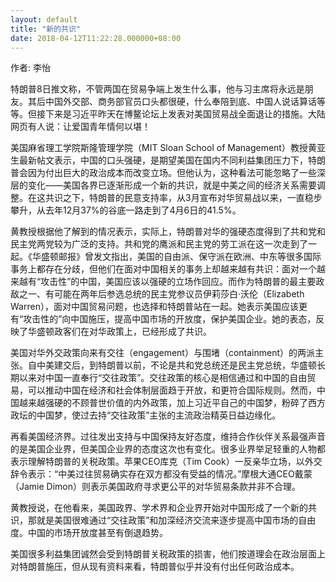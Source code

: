 ```yaml
---
layout: default
title: "新的共识"
date: 2018-04-12T11:22:28.000000+08:00
---
```


作者: 李怡

特朗普8日推文称，不管两国在贸易争端上发生什么事，他与习主席将永远是朋友。其后中国外交部、商务部官员口头都很硬，什么奉陪到底、中国人说话算话等等。但接下来是习近平昨天在博鳌论坛上发表对美国贸易战全面退让的措施。大陆网页有人说：让爱国青年情何以堪！

美国麻省理工学院斯隆管理学院（MIT Sloan School of Management）教授黄亚生最新帖文表示，中国的口头强硬，是期望美国在国内不同利益集团压力下，特朗普会因为付出巨大的政治成本而改变立场。但他认为，这种看法可能忽略了一些深层的变化——美国各界已逐渐形成一个新的共识，就是中美之间的经济关系需要调整。在这共识之下，特朗普的民意支持率，从3月宣布对华贸易战以来，一直稳步攀升，从去年12月37%的谷底一路走到了4月6日的41.5%。

黄教授根据他了解到的情况表示，实际上，特朗普对华的强硬态度得到了共和党和民主党两党较为广泛的支持。共和党的鹰派和民主党的劳工派在这一次走到了一起。《华盛顿邮报》曾发文指出，美国的自由派、保守派在欧洲、中东等很多国际事务上都存在分歧，但他们在面对中国相关的事务上却越来越有共识：面对一个越来越有“攻击性”的中国，美国应该以强硬的立场作回应。而作为特朗普的最主要政敌之一、有可能在两年后参选总统的民主党参议员伊莉莎白·沃伦（Elizabeth Warren），面对中国贸易问题，也选择和特朗普站在一起。她表示美国应该更有“攻击性的”向中国施压，提高中国市场的开放度，保护美国企业。她的表态，反映了华盛顿政客们在对华政策上，已经形成了共识。

美国对华外交政策向来有交往（engagement）与围堵（containment）的两派主张。自中美建交后，到特朗普以前，不论是共和党总统还是民主党总统，华盛顿长期以来对中国一直奉行“交往政策”。交往政策的核心是相信通过和中国的自由贸易，可以推动中国在经济和社会体制层面趋于开放，和更符合国际规则。然而，中国越来越强硬的不顾普世价值的内外政策，加上习近平自己的中国梦，粉碎了西方政坛的中国梦，使过去持“交往政策”主张的主流政治精英日益边缘化。

再看美国经济界。过往发出支持与中国保持友好态度，维持合作伙伴关系最强声音的是美国企业界，但美国企业界的态度这次也有变化。很多业界举足轻重的人物都表示理解特朗普的关税政策。苹果CEO库克（Tim Cook）一反亲华立场，以外交辞令表示：“中美过往贸易确实存在双方都没有受益的情况。”摩根大通CEO戴蒙（Jamie Dimon）则表示美国政府寻求更公平的对华贸易条款并非不合理。

黄教授说，在他看来，美国政界、学术界和企业界开始对中国形成了一个新的共识，那就是美国很难通过“交往政策”和加深经济交流来逐步提高中国市场的自由度。中国的市场开放度甚至有倒退趋势。

美国很多利益集团诚然会受到特朗普关税政策的损害，他们按道理会在政治层面上对特朗普施压，但从现有资料来看，特朗普似乎并没有付出任何政治成本。

